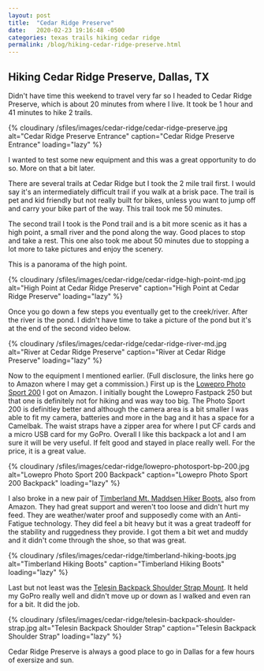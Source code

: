 ```yaml
---
layout: post
title:  "Cedar Ridge Preserve"
date:   2020-02-23 19:16:48 -0500
categories: texas trails hiking cedar ridge
permalink: /blog/hiking-cedar-ridge-preserve.html
---
```

<h2>Hiking Cedar Ridge Preserve, Dallas, TX</h2>

Didn't have time this weekend to travel very far so I headed to Cedar Ridge Preserve, which is about 20 minutes from where I live. It took be 1 hour and 41 minutes to hike 2 trails.

{% cloudinary /sfiles/images/cedar-ridge/cedar-ridge-preserve.jpg alt="Cedar Ridge Preserve Entrance" caption="Cedar Ridge Preserve Entrance" loading="lazy" %}

I wanted to test some new equipment and this was a great opportunity to do so. More on that a bit later.

There are several trails at Cedar Ridge but I took the 2 mile trail first. I would say it's an intermediately difficult trail if you walk at a brisk pace. The trail is pet and kid friendly but not really built for bikes, unless you want to jump off and carry your bike part of the way. This trail took me 50 minutes.

The second trail I took is the Pond trail and is a bit more scenic as it has a high point, a small river and the pond along the way. Good places to stop and take a rest. This one also took me about 50 minutes due to stopping a lot more to take pictures and enjoy the scenery.

This is a panorama of the high point.

{% cloudinary /sfiles/images/cedar-ridge/cedar-ridge-high-point-md.jpg alt="High Point at Cedar Ridge Preserve" caption="High Point at Cedar Ridge Preserve" loading="lazy" %}

Once you go down a few steps you eventually get to the creek/river. After the river is the pond. I didn't have time to take a picture of the pond but it's at the end of the second video below.

{% cloudinary /sfiles/images/cedar-ridge/cedar-ridge-river-md.jpg alt="River at Cedar Ridge Preserve" caption="River at Cedar Ridge Preserve" loading="lazy" %}

Now to the equipment I mentioned earlier. (Full disclosure, the links here go to Amazon where I may get a commission.)  First up is the <a href="https://amzn.to/3c1jDSD" target="_blank">Lowepro Photo Sport 200</a> I got on Amazon. I initially bought the Lowepro Fastpack 250 but that one is definitely not for hiking and was way too big. The Photo Sport 200 is definitley better and although the camera area is a bit smaller I was able to fit my camera, batteries and more in the bag and it has a space for a Camelbak. The waist straps have a zipper area for where I put CF cards and a micro USB card for my GoPro. Overall I like this backpack a lot and I am sure it will be very useful. If felt good and stayed in place really well. For the price, it is a great value.

{% cloudinary /sfiles/images/cedar-ridge/lowepro-photosport-bp-200.jpg alt="Lowepro Photo Sport 200 Backpack" caption="Lowepro Photo Sport 200 Backpack" loading="lazy" %}

I also broke in a new pair of <a href="https://amzn.to/3c0tGHu" target="_blank">Timberland Mt. Maddsen Hiker Boots</a>, also from Amazon. They had great support and weren't too loose and didn't hurt my feed. They are weather/water proof and supposedly come with an Anti-Fatigue technology. They did feel a bit heavy but it was a great tradeoff for the stability and ruggedness they provide. I got them a bit wet and muddy and it didn't come through the shoe, so that was great.

{% cloudinary /sfiles/images/cedar-ridge/timberland-hiking-boots.jpg alt="Timberland Hiking Boots" caption="Timberland Hiking Boots" loading="lazy" %}

Last but not least was the <a href="https://amzn.to/2PiAIO8" target="_blank">Telesin Backpack Shoulder Strap Mount</a>. It held my GoPro really well and didn't move up or down as I walked and even ran for a bit. It did the job.

{% cloudinary /sfiles/images/cedar-ridge/telesin-backpack-shoulder-strap.jpg alt="Telesin Backpack Shoulder Strap" caption="Telesin Backpack Shoulder Strap" loading="lazy" %}

Cedar Ridge Preserve is always a good place to go in Dallas for a few hours of exersize and sun.